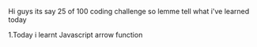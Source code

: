 Hi guys its say 25 of 100 coding challenge so lemme tell what i've learned today

1.Today i learnt Javascript arrow function
 

